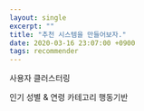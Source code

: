 ```yaml
---
layout: single
excerpt: ""
title: "추천 시스템을 만들어보자."
date: 2020-03-16 23:07:00 +0900
tags: recommender
---
```


사용자 클러스터링

인기
성별 & 연령
카테고리
행동기반
